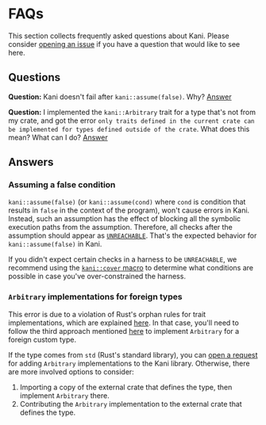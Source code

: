 # FAQs

This section collects frequently asked questions about Kani.
Please consider [opening an issue](https://github.com/model-checking/kani/issues/new/choose) if you have a question that would like to see here.

## Questions

**Question:** Kani doesn't fail after `kani::assume(false)`. Why? [Answer](#assuming-a-false-condition)

**Question:** I implemented the `kani::Arbitrary` trait for a type that's not from my crate, and got the error
`only traits defined in the current crate can be implemented for types defined outside of the crate`.
What does this mean? What can I do? [Answer](#arbitrary-implementations-for-foreign-types)

## Answers

### Assuming a false condition

`kani::assume(false)` (or `kani::assume(cond)` where `cond` is condition that results in `false` in the context of the program), won't cause errors in Kani.
Instead, such an assumption has the effect of blocking all the symbolic execution paths from the assumption.
Therefore, all checks after the assumption should appear as [`UNREACHABLE`](#../../verification-results.md).
That's the expected behavior for `kani::assume(false)` in Kani.

If you didn't expect certain checks in a harness to be `UNREACHABLE`, we recommend using the [`kani::cover` macro](#../../verification-results.md#cover-property-results) to determine what conditions are possible in case you've over-constrained the harness.

### `Arbitrary` implementations for foreign types

This error is due to a violation of Rust's orphan rules for trait implementations, which are explained [here](https://doc.rust-lang.org/error_codes/E0117.html).
In that case, you'll need to follow the third approach mentioned [here](https://model-checking.github.io/kani/tutorial-nondeterministic-variables.html#custom-nondeterministic-types) to implement `Arbitrary` for a foreign custom type.

If the type comes from `std` (Rust's standard library), you can [open a request](https://github.com/model-checking/kani/issues/new?assignees=&labels=%5BC%5D+Feature+%2F+Enhancement&template=feature_request.md&title=) for adding `Arbitrary` implementations to the Kani library.
Otherwise, there are more involved options to consider:
 1. Importing a copy of the external crate that defines the type, then implement `Arbitrary` there.
 2. Contributing the `Arbitrary` implementation to the external crate that defines the type.
